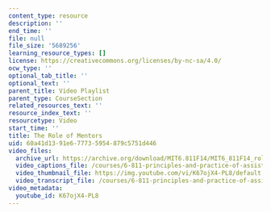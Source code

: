```yaml
---
content_type: resource
description: ''
end_time: ''
file: null
file_size: '5689256'
learning_resource_types: []
license: https://creativecommons.org/licenses/by-nc-sa/4.0/
ocw_type: ''
optional_tab_title: ''
optional_text: ''
parent_title: Video Playlist
parent_type: CourseSection
related_resources_text: ''
resource_index_text: ''
resourcetype: Video
start_time: ''
title: The Role of Mentors
uid: 60a41d13-91e6-7773-5954-879c5751d446
video_files:
  archive_url: https://archive.org/download/MIT6.811F14/MIT6_811F14_role_of_mentors_300k.mp4
  video_captions_file: /courses/6-811-principles-and-practice-of-assistive-technology-fall-2014/a28f8f2536a7596683a4c7add69fc577_K67ojX4-PL8.vtt
  video_thumbnail_file: https://img.youtube.com/vi/K67ojX4-PL8/default.jpg
  video_transcript_file: /courses/6-811-principles-and-practice-of-assistive-technology-fall-2014/3ae1bf25d3237db87c6f1e69a980df00_K67ojX4-PL8.pdf
video_metadata:
  youtube_id: K67ojX4-PL8
---
```

